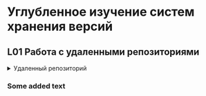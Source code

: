 # Углубленное изучение систем хранения версий
## L01 Работа с удаленными репозиториями  

<details>
<summary>Удаленный репозиторий</summary>

<p> <a href=" https://github.com/zzergAtStage/git-advanced-new.git" title="Git advanced"> git-advanced-new </a></p>
</details>

### Some added text